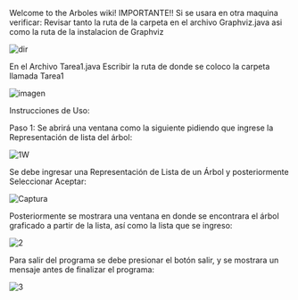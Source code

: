 Welcome to the Arboles wiki!
IMPORTANTE!!
Si se usara en otra maquina verificar: 
Revisar tanto la ruta de la carpeta en el archivo Graphviz.java asi como la ruta de la instalacion de Graphviz

![dir](https://user-images.githubusercontent.com/55126792/109400559-088f2000-790f-11eb-8ae3-9b0f466dd858.PNG)

En el Archivo Tarea1.java Escribir la ruta de donde se coloco la carpeta llamada Tarea1

![imagen](https://user-images.githubusercontent.com/55126792/109401008-c0253180-7911-11eb-9336-d1c4601fd192.PNG)

Instrucciones de Uso:

Paso 1:
Se abrirá una ventana como la siguiente pidiendo que ingrese la Representación de lista del árbol:

![1W](https://user-images.githubusercontent.com/55126792/108606784-d8c9a080-7381-11eb-8a79-5fb8948d6283.PNG)

Se debe ingresar una Representación de Lista de un Árbol y posteriormente Seleccionar Aceptar:

![Captura](https://user-images.githubusercontent.com/55126792/108606870-702ef380-7382-11eb-9a2f-d7a54c7077bf.PNG)

Posteriormente se mostrara una ventana en donde se encontrara el árbol graficado a partir de la lista, así como la lista que se ingreso:

![2](https://user-images.githubusercontent.com/55126792/108606936-f3e8e000-7382-11eb-85b1-12d5a2989c09.PNG)

Para salir del programa se debe presionar el botón salir, y se mostrara un mensaje antes de finalizar el programa:

![3](https://user-images.githubusercontent.com/55126792/108606966-2266bb00-7383-11eb-9dbb-79e611dd6cd4.PNG)

